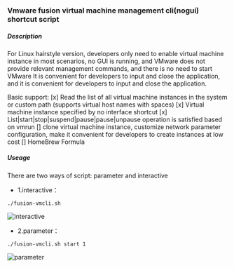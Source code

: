 ### Vmware fusion virtual machine management cli(nogui) shortcut script

##### Description
For Linux hairstyle version, developers only need to enable virtual machine instance in most scenarios, no GUI is running, and VMware does not provide relevant management commands, and there is no need to start VMware It is convenient for developers to input and close the application, and it is convenient for developers to input and close the application.

Basic support:
[x] Read the list of all virtual machine instances in the system or custom path (supports virtual host names with spaces)
[x] Virtual machine instance specified by no interface shortcut
[x] List|start|stop|suspend|pause|pause|unpause operation is satisfied based on vmrun
[] clone virtual machine instance, customize network parameter configuration, make it convenient for developers to create instances at low cost
[] HomeBrew Formula

##### Useage
There are two ways of script: parameter and interactive

* 1.interactive：
```
./fusion-vmcli.sh
```
![interactive](https://github.com/iotd/vmware-fusion-vmcli-nogui/blob/main/images/sample-01.png)

* 2.parameter：
```
./fusion-vmcli.sh start 1
```
![parameter](https://github.com/iotd/vmware-fusion-vmcli-nogui/blob/main/images/sample-02.png)


